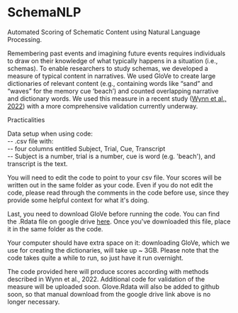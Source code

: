 # SchemaNLP
Automated Scoring of Schematic Content using Natural Language Processing.

Remembering past events and imagining future events requires individuals to draw on their knowledge of what typically happens in a situation (i.e., schemas). To enable researchers to study schemas, we developed a measure of typical content in narratives. We used GloVe to create large dictionaries of relevant content (e.g., containing words like “sand” and “waves” for the memory cue ‘beach’) and counted overlapping narrative and dictionary words. We used this measure in a recent study ([Wynn et al., 2022](https://www.sciencedirect.com/science/article/pii/S1053810022000344?casa_token=x0LIK_gDaRsAAAAA:6LItAH6udi70-SEGwkJ3i3QAlHiqvzMIz9cPwRVPGzZch0Wgb-Ucf49ktBYPjMs4mdY9lSv-mQ)) with a more comprehensive validation currently underway.
  
  
Practicalities
  
Data setup when using code:  
 -- .csv file with:  
   -- four columns entitled Subject, Trial,	Cue, Transcript  
   -- Subject is a number, trial is a number, cue is word (e.g. 'beach'), and transcript is the text.  
 
You will need to edit the code to point to your csv file. Your scores will be written out in the same folder as your code.
Even if you do not edit the code, please read through the comments in the code before use, since they provide some helpful context for what it's doing.

Last, you need to download GloVe before running the code. You can find the .Rdata file on google drive [here](https://drive.google.com/drive/u/0/folders/1kkXZo6iN0yGqKZ8SgVy11jIImv8s1gpd). Once you've downloaded this file, place it in the same folder as the code.

Your computer should have extra space on it: downloading GloVe, which we use for creating the dictionaries, will take up ~ 3GB. Please note that the code takes quite a while to run, so just have it run overnight.

The code provided here will produce scores according with methods described in Wynn et al., 2022. Additional code for validation of the measure will be uploaded soon. Glove.Rdata will also be added to github soon, so that manual download from the google drive link above is no longer necessary.
